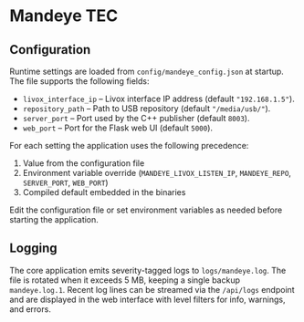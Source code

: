 # Mandeye TEC

## Configuration

Runtime settings are loaded from `config/mandeye_config.json` at startup.
The file supports the following fields:

- `livox_interface_ip` – Livox interface IP address (default `"192.168.1.5"`).
- `repository_path` – Path to USB repository (default `"/media/usb/"`).
- `server_port` – Port used by the C++ publisher (default `8003`).
- `web_port` – Port for the Flask web UI (default `5000`).

For each setting the application uses the following precedence:
1. Value from the configuration file
2. Environment variable override (`MANDEYE_LIVOX_LISTEN_IP`, `MANDEYE_REPO`, `SERVER_PORT`, `WEB_PORT`)
3. Compiled default embedded in the binaries

Edit the configuration file or set environment variables as needed before
starting the application.

## Logging

The core application emits severity-tagged logs to `logs/mandeye.log`. The file
is rotated when it exceeds 5&nbsp;MB, keeping a single backup `mandeye.log.1`.
Recent log lines can be streamed via the `/api/logs` endpoint and are displayed
in the web interface with level filters for info, warnings, and errors.
